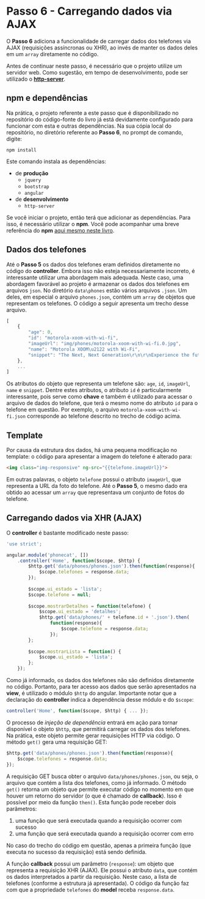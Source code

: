 # Passo 6 - Carregando dados via AJAX

O **Passo 6** adiciona a funcionalidade de carregar dados dos telefones via AJAX (requisições assíncronas ou XHR), ao invés de manter os dados deles em um `array` diretamente no código.

Antes de continuar neste passo, é necessário que o projeto utilize um servidor web. Como sugestão, em tempo de desenvolvimento, pode ser utilizado o [**http-server**](https://www.npmjs.com/package/http-server).

## npm e dependências 

Na prática, o projeto referente a este passo que é disponibilizado no repositório do código-fonte do livro já está devidamente configurado para funcionar com esta e outras dependências. Na sua cópia local do repositório, no diretório referente ao **Passo 6**, no prompt de comando, digite:

```
npm install
```

Este comando instala as dependências:
* de **produção**
    * `jquery`
    * `bootstrap`
    * `angular`
* de **desenvolvimento**
    * `http-server`

Se você iniciar o projeto, então terá que adicionar as dependências. Para isso, é necessário utilizar o **npm**. Você pode acompanhar uma breve referência do **npm** [aqui mesmo neste livro](../ferramentas/npm.md).

## Dados dos telefones

Até o **Passo 5** os dados dos telefones eram definidos diretamente no código do **controller**. Embora isso não esteja necessariamente incorreto, é interessante utilizar uma abordagem mais adequada. Neste caso, uma abordagem favorável ao projeto é armazenar os dados dos telefones em arquivos `json`. No diretório `data\phones` estão vários arquivos `.json`. Um deles, em especial o arquivo `phones.json`, contém um `array` de objetos que representam os telefones. O código a seguir apresenta um trecho desse arquivo.

```javascript
[
    {
        "age": 0, 
        "id": "motorola-xoom-with-wi-fi", 
        "imageUrl": "img/phones/motorola-xoom-with-wi-fi.0.jpg", 
        "name": "Motorola XOOM\u2122 with Wi-Fi", 
        "snippet": "The Next, Next Generation\r\n\r\nExperience the future with Motorola XOOM with Wi-Fi, the world's first tablet powered by Android 3.0 (Honeycomb)."
    },
    ...
]
```

Os atributos do objeto que representa um telefone são: `age`, `id`, `imageUrl`, `name` e `snippet`. Dentre estes atributos, o atributo `id` é particularmente interessante, pois serve como **chave** e também é utilizado para acessar o arquivo de dados do telefone, que terá o mesmo nome do atributo `id` para o telefone em questão. Por exemplo, o arquivo `motorola-xoom-with-wi-fi.json` corresponde ao telefone descrito no trecho de código acima.


## Template

Por causa da estrutura dos dados, há uma pequena modificação no template: o código para apresentar a imagem do telefone é alterado para:

```html
<img class="img-responsive" ng-src="{{telefone.imageUrl}}">
```

Em outras palavras, o objeto `telefone` possui o atributo `imageUrl`, que representa a URL da foto do telefone. Até o **Passo 5**, o mesmo dado era obtido ao acessar um `array` que representava um conjunto de fotos do telefone.

## Carregando dados via XHR (AJAX)

O **controller** é bastante modificado neste passo:

```javascript
'use strict';

angular.module('phonecat', [])
    .controller('Home', function($scope, $http) {
        $http.get('data/phones/phones.json').then(function(response){
            $scope.telefones = response.data;
        });
        
        $scope.ui_estado = 'lista';
        $scope.telefone = null;
        
        $scope.mostrarDetalhes = function(telefone) {
            $scope.ui_estado = 'detalhes';
            $http.get('data/phones/' + telefone.id + '.json').then(
                function(response){
                    $scope.telefone = response.data;
                });
        };
        
        $scope.mostrarLista = function() {
            $scope.ui_estado = 'lista';
        };
    });
```

Como já informado, os dados dos telefones não são definidos diretamente no código. Portanto, para ter acesso aos dados que serão apresentados na **view**, é utilizado o módulo `$http` do angular. Importante notar que a declaração do **controller** indica a dependência desse módulo e do `$scope`:

```javascript
controller('Home', function($scope, $http) { ... });
```

O processo de *injeção de dependência* entrará em ação para tornar disponível o objeto `$http`, que permitirá carregar os dados dos telefones. Na prática, este objeto permite gerar requisições HTTP via código. O método `get()` gera uma requisição GET:

```javascript
$http.get('data/phones/phones.json').then(function(response){
    $scope.telefones = response.data;
});
```

A requisição GET busca obter o arquivo `data/phones/phones.json`, ou seja, o arquivo que contém a lista dos telefones, como já informado. O método `get()` retorna um objeto que permite executar código no momento em que houver um retorno do servidor (o que é chamado de **callback**). Isso é possível por meio da função `then()`. Esta função pode receber dois parâmetros:
1. uma função que será executada quando a requisição ocorrer com sucesso
2. uma função que será executada quando a requisição ocorrer com erro

No caso do trecho do código em questão, apenas a primeira função (que executa no sucesso da requisição) está sendo definida. 

A função **callback** possui um parâmetro (`response`): um objeto que representa a requisição XHR (AJAX). Ele possui o atributo `data`, que contém os dados interpretados a partir da requisição. Neste caso, a lista de telefones (conforme a estrutura já apresentada). O código da função faz com que a propriedade `telefones` do **model** receba `response.data`.

